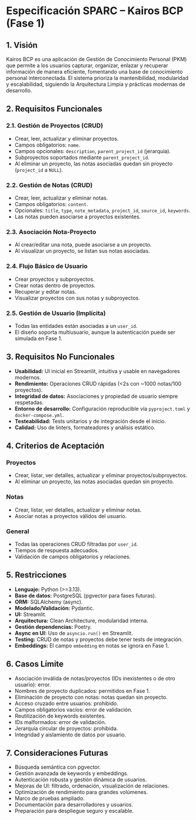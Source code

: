 # Especificación SPARC – Kairos BCP (Fase 1)

## 1. Visión

Kairos BCP es una aplicación de Gestión de Conocimiento Personal (PKM) que permite a los usuarios capturar, organizar, enlazar y recuperar información de manera eficiente, fomentando una base de conocimiento personal interconectada. El sistema prioriza la mantenibilidad, modularidad y escalabilidad, siguiendo la Arquitectura Limpia y prácticas modernas de desarrollo.

## 2. Requisitos Funcionales

### 2.1. Gestión de Proyectos (CRUD)
- Crear, leer, actualizar y eliminar proyectos.
- Campos obligatorios: `name`.
- Campos opcionales: `description`, `parent_project_id` (jerarquía).
- Subproyectos soportados mediante `parent_project_id`.
- Al eliminar un proyecto, las notas asociadas quedan sin proyecto (`project_id` a `NULL`).

### 2.2. Gestión de Notas (CRUD)
- Crear, leer, actualizar y eliminar notas.
- Campos obligatorios: `content`.
- Opcionales: `title`, `type`, `note_metadata`, `project_id`, `source_id`, `keywords`.
- Las notas pueden asociarse a proyectos existentes.

### 2.3. Asociación Nota-Proyecto
- Al crear/editar una nota, puede asociarse a un proyecto.
- Al visualizar un proyecto, se listan sus notas asociadas.

### 2.4. Flujo Básico de Usuario
- Crear proyectos y subproyectos.
- Crear notas dentro de proyectos.
- Recuperar y editar notas.
- Visualizar proyectos con sus notas y subproyectos.

### 2.5. Gestión de Usuario (Implícita)
- Todas las entidades están asociadas a un `user_id`.
- El diseño soporta multiusuario, aunque la autenticación puede ser simulada en Fase 1.

## 3. Requisitos No Funcionales

- **Usabilidad:** UI inicial en Streamlit, intuitiva y usable en navegadores modernos.
- **Rendimiento:** Operaciones CRUD rápidas (<2s con ~1000 notas/100 proyectos).
- **Integridad de datos:** Asociaciones y propiedad de usuario siempre respetadas.
- **Entorno de desarrollo:** Configuración reproducible vía `pyproject.toml` y `docker-compose.yml`.
- **Testeabilidad:** Tests unitarios y de integración desde el inicio.
- **Calidad:** Uso de linters, formateadores y análisis estático.

## 4. Criterios de Aceptación

### Proyectos
- Crear, listar, ver detalles, actualizar y eliminar proyectos/subproyectos.
- Al eliminar un proyecto, las notas asociadas quedan sin proyecto.

### Notas
- Crear, listar, ver detalles, actualizar y eliminar notas.
- Asociar notas a proyectos válidos del usuario.

### General
- Todas las operaciones CRUD filtradas por `user_id`.
- Tiempos de respuesta adecuados.
- Validación de campos obligatorios y relaciones.

## 5. Restricciones

- **Lenguaje:** Python (>=3.13).
- **Base de datos:** PostgreSQL (pgvector para fases futuras).
- **ORM:** SQLAlchemy (async).
- **Modelado/Validación:** Pydantic.
- **UI:** Streamlit.
- **Arquitectura:** Clean Architecture, modularidad interna.
- **Gestión dependencias:** Poetry.
- **Async en UI:** Uso de `asyncio.run()` en Streamlit.
- **Testing:** CRUD de notas y proyectos debe tener tests de integración.
- **Embeddings:** El campo `embedding` en notas se ignora en Fase 1.

## 6. Casos Límite

- Asociación inválida de notas/proyectos (IDs inexistentes o de otro usuario): error.
- Nombres de proyecto duplicados: permitidos en Fase 1.
- Eliminación de proyecto con notas: notas quedan sin proyecto.
- Acceso cruzado entre usuarios: prohibido.
- Campos obligatorios vacíos: error de validación.
- Reutilización de keywords existentes.
- IDs malformados: error de validación.
- Jerarquía circular de proyectos: prohibida.
- Integridad y aislamiento de datos por usuario.

## 7. Consideraciones Futuras

- Búsqueda semántica con pgvector.
- Gestión avanzada de keywords y embeddings.
- Autenticación robusta y gestión dinámica de usuarios.
- Mejoras de UI: filtrado, ordenación, visualización de relaciones.
- Optimización de rendimiento para grandes volúmenes.
- Marco de pruebas ampliado.
- Documentación para desarrolladores y usuarios.
- Preparación para despliegue seguro y escalable.
